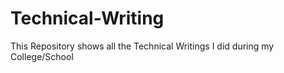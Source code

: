 # Technical-Writing
This Repository shows all the Technical Writings I did during my College/School
